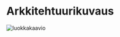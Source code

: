 # Arkkitehtuurikuvaus

![luokkakaavio](https://github.com/anniliisal/ot-harjoitustyo/blob/master/dokumentaatio/kuvat/luokkakaavio.png)
